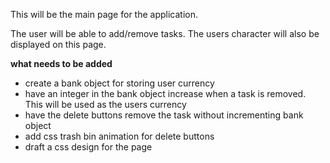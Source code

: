 This will be the main page for the application. 

The user will be able to add/remove tasks. The users character will also be displayed on this page. 

**what needs to be added**
- create a bank object for storing user currency
- have an integer in the bank object increase when a task is removed. This will be used as the users currency
- have the delete buttons remove the task without incrementing bank object
- add css trash bin animation for delete buttons
- draft a css design for the page
